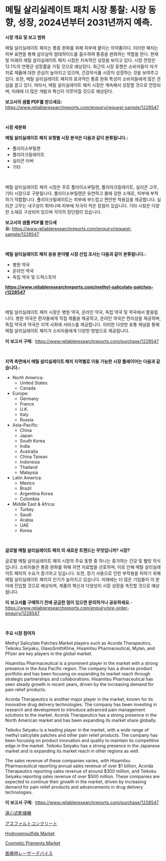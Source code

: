 <p><h1>메틸 살리실레이트 패치 시장 통찰: 시장 동향, 성장, 2024년부터 2031년까지 예측.</h1></p><p><strong>시장 개요 및 보고 범위</strong></p>
<p><p>메틸 살리실레이트 패치는 통증 완화를 위해 피부에 붙이는 의약품이다. 이러한 패치는 피부 표면을 통해 살리실릭 알데하이드를 흡수하여 통증을 완화하는 역할을 한다. 현재 및 미래의 메틸 살리실레이트 패치 시장은 지속적인 성장을 보이고 있다. 시장 전망은 12.1%의 연평균 성장률을 가질 것으로 예상된다. 최근의 시장 동향은 소비자들이 자가 치료 제품에 대한 관심이 높아지고 있으며, 건강의식품 시장이 성장하는 것을 보여주고 있다. 또한, 메틸 살리실레이트 패치의 효과적인 통증 완화 특성이 소비자들에게 많은 관심을 끌고 있다. 따라서, 메틸 살리실레이트 패치 시장은 계속해서 성장할 것으로 전망되며, 미래에 더 많은 개발과 혁신이 이루어질 것으로 예상된다.</p></p>
<p><strong>보고서의 샘플 PDF를 받으세요:</strong> <a href="https://www.reliableresearchreports.com/enquiry/request-sample/1228547">https://www.reliableresearchreports.com/enquiry/request-sample/1228547</a></p>
<p>&nbsp;</p>
<p><strong>시장 세분화</strong></p>
<p><strong>메틸 살리실레이트 패치 유형별 시장 분석은 다음과 같이 분류됩니다.:</strong></p>
<p><ul><li>폴리이소부틸렌</li><li>폴리아크릴레이트</li><li>실리콘 러버</li><li>기타</li></ul></p>
<p>&nbsp;</p>
<p><p>메틸 살리실레이트 패치 시장은 주로 폴리이소부틸렌, 폴리아크릴레이트, 실리콘 고무, 기타 시장으로 구분됩니다. 폴리이소부틸렌은 유연하고 물에 강한 소재로, 피부에 부착하기 적합합니다. 폴리아크릴레이트는 피부에 부드럽고 편안한 착용감을 제공합니다. 실리콘 고무는 내구성이 뛰어나며 피부에 자극이 적은 장점이 있습니다. 기타 시장은 다양한 소재로 구성되어 있으며 각각의 장단점이 있습니다.</p></p>
<p><strong>보고서의 샘플 PDF를 받으세요:</strong>&nbsp;<a href="https://www.reliableresearchreports.com/enquiry/request-sample/1228547">https://www.reliableresearchreports.com/enquiry/request-sample/1228547</a></p>
<p>&nbsp;</p>
<p><strong> 메틸 살리실레이트 패치 응용 분야별 시장 산업 조사는 다음과 같이 분류됩니다.:</strong></p>
<p><ul><li>병원 약국</li><li>온라인 약국</li><li>독립 약국 및 드럭스토어</li></ul></p>
<p><strong><a href="https://www.reliableresearchreports.com/methyl-salicylate-patches-r1228547">https://www.reliableresearchreports.com/methyl-salicylate-patches-r1228547</a></strong></p>
<p>&nbsp;</p>
<p><p>메틸 살리실레이트 패치 시장은 병원 약국, 온라인 약국, 독립 약국 및 약국에서 활용됩니다. 병원 약국은 환자들에게 직접 제품을 제공하고, 온라인 약국은 편리성을 제공하며, 독립 약국과 약국은 지역 사회에 서비스를 제공합니다. 이러한 다양한 유통 채널을 통해 메틸 살리실레이트 패치가 소비자들에게 다양한 방법으로 제공됩니다.</p></p>
<p><strong>이 보고서 구매:</strong>&nbsp; <a href="https://www.reliableresearchreports.com/purchase/1228547">https://www.reliableresearchreports.com/purchase/1228547</a></p>
<p>&nbsp;</p>
<p><strong>지역 측면에서 메틸 살리실레이트 패치 지역별로 이용 가능한 시장 플레이어는 다음과 같습니다.:</strong></p>
<p><ul>
    <li>
        North America:
        <ul>
            <li>United States</li>
            <li>Canada</li>
        </ul>
    </li>
    <li>
        Europe:
        <ul>
            <li>Germany</li>
            <li>France</li>
            <li>U.K.</li>
            <li>Italy</li>
            <li>Russia</li>
        </ul>
    </li>
    <li>
        Asia-Pacific:
        <ul>
            <li>China</li>
            <li>Japan</li>
            <li>South Korea</li>
            <li>India</li>
            <li>Australia</li>
            <li>China Taiwan</li>
            <li>Indonesia</li>
            <li>Thailand</li>
            <li>Malaysia</li>
        </ul>
    </li>
    <li>
        Latin America:
        <ul>
            <li>Mexico</li>
            <li>Brazil</li>
            <li>Argentina Korea</li>
            <li>Colombia</li>
        </ul>
    </li>
    <li>
        Middle East & Africa:
        <ul>
            <li>Turkey</li>
            <li>Saudi</li>
            <li>Arabia</li>
            <li>UAE</li>
            <li>Korea</li>
        </ul>
    </li>
    </ul></p>
<p>&nbsp;</p>
<p><strong>글로벌 메틸 살리실레이트 패치 의 새로운 트렌드는 무엇입니까? 시장?</strong></p>
<p><p>글로벌 메틸 살리실레이트 패치 시장의 주요 동향 중 하나는 증가하는 건강 및 웰빙 의식입니다. 소비자들은 통증 완화를 위해 자연 치료법을 선호하며, 이로 인해 메틸 살리실레이트 패치의 수요가 증가하고 있습니다. 또한, 장기 사용으로 인한 부작용을 피하기 위해 메틸 살리실레이트 패치의 인기가 높아지고 있습니다. 미래에는 더 많은 기업들이 이 분야에 진입할 것으로 예상되며, 제품의 혁신과 다양성이 시장 성장을 촉진할 것으로 예상됩니다.</p></p>
<p><strong>이 보고서를 구매하기 전에 궁금한 점이 있으면 문의하거나 공유하세요.</strong>- <a href="https://www.reliableresearchreports.com/enquiry/pre-order-enquiry/1228547">https://www.reliableresearchreports.com/enquiry/pre-order-enquiry/1228547</a></p>
<p>&nbsp;</p>
<p><strong>주요 시장 참여자</strong></p>
<p><p>Methyl Salicylate Patches Market players such as Acorda Therapeutics, Teikoku Seiyaku, GlaxoSmithKline, Hisamitsu Pharmaceutical, Mylan, and Pfizer are key players in the global market. </p><p>Hisamitsu Pharmaceutical is a prominent player in the market with a strong presence in the Asia Pacific region. The company has a diverse product portfolio and has been focusing on expanding its market reach through strategic partnerships and collaborations. Hisamitsu Pharmaceutical has seen steady growth in recent years, driven by the increasing demand for pain relief products.</p><p>Acorda Therapeutics is another major player in the market, known for its innovative drug delivery technologies. The company has been investing in research and development to introduce advanced pain management solutions to the market. Acorda Therapeutics has a strong presence in the North American market and has been expanding its market share globally.</p><p>Teikoku Seiyaku is a leading player in the market, with a wide range of methyl salicylate patches and other pain relief products. The company has been focusing on product innovation and quality to maintain its competitive edge in the market. Teikoku Seiyaku has a strong presence in the Japanese market and is expanding its market reach in other regions as well.</p><p>The sales revenue of these companies varies, with Hisamitsu Pharmaceutical reporting annual sales revenue of over $1 billion, Acorda Therapeutics reporting sales revenue of around $300 million, and Teikoku Seiyaku reporting sales revenue of over $500 million. These companies are expected to continue their growth in the market, driven by increasing demand for pain relief products and advancements in drug delivery technologies.</p></p>
<p><strong>이 보고서 구매:</strong>&nbsp;&nbsp;<a href="https://www.reliableresearchreports.com/purchase/1228547">https://www.reliableresearchreports.com/purchase/1228547</a></p>
<p><p><a href="https://medium.com/@kaydenjohns1964/%E9%81%A0%E5%BF%83%E4%B9%BE%E7%87%A5%E6%A9%9F%E3%81%AE%E5%B8%82%E5%A0%B4%E6%8C%87%E6%A8%99%E3%81%AE%E8%A7%A3%E8%AA%AD-%E5%B8%82%E5%A0%B4%E3%82%B7%E3%82%A7%E3%82%A2-%E3%83%88%E3%83%AC%E3%83%B3%E3%83%89-%E6%88%90%E9%95%B7%E3%83%91%E3%82%BF%E3%83%BC%E3%83%B3-bbacda62b3cc">遠心式乾燥機</a></p><p><a href="https://medium.com/@kelsitorphy644/%E3%82%A2%E3%82%B9%E3%83%95%E3%82%A1%E3%83%AB%E3%83%88%E3%82%B3%E3%83%B3%E3%82%AF%E3%83%AA%E3%83%BC%E3%83%88%E5%B8%82%E5%A0%B4%E5%88%86%E6%9E%90%E3%81%A82024%E5%B9%B4%E3%81%8B%E3%82%892031%E5%B9%B4%E3%81%BE%E3%81%A7%E3%81%AE%E6%9C%9F%E9%96%93%E3%81%AB%E4%BA%88%E6%B8%AC%E3%81%95%E3%82%8C%E3%82%8B%E3%82%B5%E3%82%A4%E3%82%BA%E3%82%92%E7%B4%B9%E4%BB%8B%E3%81%97%E3%81%BE%E3%81%99-187ae6f8baaa">アスファルトコンクリート</a></p><p><a href="https://issuu.com/reportprime-2/docs/hydrogensulfide-market-size-2030.pptx">Hydrogensulfide Market</a></p><p><a href="https://issuu.com/reportprime-2/docs/cosmetic-pigments-market-size-2030.pptx">Cosmetic Pigments Market</a></p><p><a href="https://github.com/joaejkdzgyljvo6/Market-Research-Report-List-1/blob/main/372312732848.md">医療用レーザーデバイス</a></p></p>